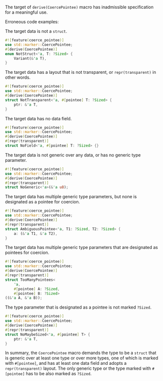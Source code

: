 The target of `derive(CoercePointee)` macro has inadmissible specification for
a meaningful use.

Erroneous code examples:

The target data is not a `struct`.

```rust
#![feature(coerce_pointee)]
use std::marker::CoercePointee;
#[derive(CoercePointee)]
enum NotStruct<'a, T: ?Sized> {
    Variant(&'a T),
}
```

The target data has a layout that is not transparent, or `repr(transparent)`
in other words.

```rust
#![feature(coerce_pointee)]
use std::marker::CoercePointee;
#[derive(CoercePointee)]
struct NotTransparent<'a, #[pointee] T: ?Sized> {
    ptr: &'a T,
}
```

The target data has no data field.

```rust
#![feature(coerce_pointee)]
use std::marker::CoercePointee;
#[derive(CoercePointee)]
#[repr(transparent)]
struct NoField<'a, #[pointee] T: ?Sized> {}
```

The target data is not generic over any data, or has no generic type parameter.

```rust
#![feature(coerce_pointee)]
use std::marker::CoercePointee;
#[derive(CoercePointee)]
#[repr(transparent)]
struct NoGeneric<'a>(&'a u8);
```

The target data has multiple generic type parameters, but none is designated as
a pointee for coercion.

```rust
#![feature(coerce_pointee)]
use std::marker::CoercePointee;
#[derive(CoercePointee)]
#[repr(transparent)]
struct AmbiguousPointee<'a, T1: ?Sized, T2: ?Sized> {
    a: (&'a T1, &'a T2),
}
```

The target data has multiple generic type parameters that are designated as
pointees for coercion.

```rust
#![feature(coerce_pointee)]
use std::marker::CoercePointee;
#[derive(CoercePointee)]
#[repr(transparent)]
struct TooManyPointees<
    'a,
    #[pointee] A: ?Sized,
    #[pointee] B: ?Sized>
((&'a A, &'a B));
```

The type parameter that is designated as a pointee is not marked `?Sized`.

```rust
#![feature(coerce_pointee)]
use std::marker::CoercePointee;
#[derive(CoercePointee)]
#[repr(transparent)]
struct NoMaybeSized<'a, #[pointee] T> {
    ptr: &'a T,
}
```

In summary, the `CoercePointee` macro demands the type to be a `struct` that is
generic over at least one type or over more types, one of which is marked with
`#[pointee]`, and has at least one data field and adopts a `repr(transparent)`
layout.
The only generic type or the type marked with `#[pointee]` has to be also
marked as `?Sized`.
